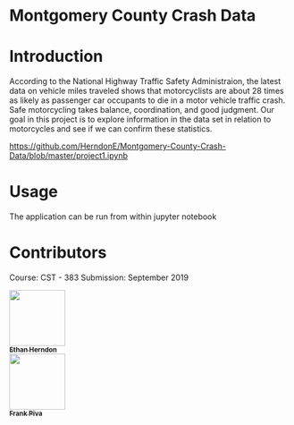# Montgomery County Crash Data

# Introduction
According to the National Highway Traffic Safety Administraion, the latest data on vehicle miles traveled shows that motorcyclists are about 28 times as likely as passenger car occupants to die in a motor vehicle traffic crash. Safe motorcycling takes balance, coordination, and good judgment. Our goal in this project is to explore information in the data set in relation to motorcycles and see if we can confirm these statistics.

https://github.com/HerndonE/Montgomery-County-Crash-Data/blob/master/project1.ipynb

# Usage
The application can be run from within jupyter notebook

# Contributors
Course: CST - 383 
Submission: September 2019
  
<thead>
<tr>
<th align="center"><a href="https://github.com/HerndonE"><img src="https://avatars2.githubusercontent.com/u/16469939?s=460&v=4" width="100px;" style="max-width:100%;"><br><sub><b>Ethan Herndon</b></sub></a><br></th>
<th align="center"><a href="https://github.com/frankpiva"><img src="https://avatars1.githubusercontent.com/u/10471543?s=400&v=4" width="100px;" style="max-width:100%;"><br><sub><b>Frank Piva</b></sub></a><br></th>
</tr>
</thead>
